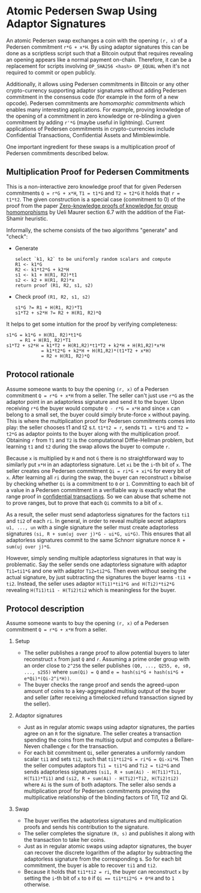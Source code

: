 Atomic Pedersen Swap Using Adaptor Signatures
===

An atomic Pedersen swap exchanges a coin with the opening `(r, x)` of a
Pedersen commitment `r*G + x*H`. By using adaptor signatures this can be done
as a scriptless script such that a Bitcoin output that requires revealing an
opening appears like a normal payment on-chain. Therefore, it can be a
replacement for scripts involving `OP_SHA256 <hash> OP_EQUAL` when it's not
required to commit or open publicly.

Additionally, it allows using Pedersen commitments in Bitcoin or any other
crypto-currency supporting adaptor signatures without adding Pedersen
commitment in the consensus code (for example in the form of a new opcode).
Pedersen commitments are *homomorphic commitments* which enables many
interesting applications. For example, proving knowledge of the opening of a
commitment in zero knowledge or re-blinding a given commitment by adding `r'*G`
(maybe useful in lightning). Current applications of Pedersen commitments in
crypto-currencies include Confidential Transactions, Confidential Assets and
Mimblewimble.

One important ingredient for these swaps is a multiplication proof of Pedersen
commitments described below.


Multiplication Proof for Pedersen Commitments
---
This is a non-interactive zero knowledge proof that for given Pedersen
commitments `Q = r*G + x*H`, `T1 = t1*G` and `T2 = t2*G` it holds that `r =
t1*t2`. The given construction is a special case (commitment to 0) of the proof
from the paper [Zero-knowledge proofs of knowledge for group
homomorphisms](https://www.crypto.ethz.ch/teaching/lectures/KP19/papers/Maurer15.pdf)
by Ueli Maurer section 6.7 with the addition of the Fiat-Shamir heuristic.

Informally, the scheme consists of the two algorithms "generate" and "check":

* Generate
  ```
  select `k1, k2` to be uniformly random scalars and compute
  R1 <- k1*G
  R2 <- k1*t2*G + k2*H
  s1 <- k1 + H(R1, R2)*t1
  s2 <- k2 + H(R1, R2)*x
  return proof (R1, R2, s1, s2)
  ```

* Check proof `(R1, R2, s1, s2)`
  ```
  s1*G ?= R1 + H(R1, R2)*T1
  s1*T2 + s2*H ?= R2 + H(R1, R2)*Q
  ```

It helps to get some intuition for the proof by verifying completeness:
```
s1*G = k1*G + H(R1, R2)*t1*G
     = R1 + H(R1, R2)*T1
s1*T2 + s2*H = k1*T2 + H(R1,R2)*t1*T2 + k2*H + H(R1,R2)*x*H
             = k1*t2*G + k2*H + H(R1,R2)*(t1*T2 + x*H)
             = R2 + H(R1, R2)*Q
```


Protocol rationale
---
Assume someone wants to buy the opening `(r, x)` of a Pedersen commitment `Q =
r*G + x*H` from a seller. The seller can't just use `r*G` as the adaptor
point in an adaptorless signature and send it to the buyer. Upon receiving `r*G`
the buyer would compute `Q - r*G = x*H` and since `x` can belong to a small
set, the buyer could simply brute-force `x` without paying.
This is where the multiplication proof for Pedersen commitments comes into
play: the seller chooses t1 and t2 s.t. `t1*t2 = r`, sends `T1 = t1*G` and
`T2 = t2*G` as adaptor points to the buyer along with the multiplication
proof. Obtaining `r` from `T1` and `T2` is the computational Diffie-Hellman
problem, but learning `t1` and `t2` during the swap allows the buyer to compute
`r`.

Because `x` is multiplied by `H` and not `G` there is no straightforward way to
similarly put `x*H` in an adaptorless signature. Let `xi` be the `i`-th bit of `x`.
The seller creates one Pedersen commitment `Qi = ri*G + xi*G` for every bit of
`x`. After learning all `ri` during the swap, the buyer can reconstruct `x`
bitwise by checking whether `Qi` is a commitment to `0` or `1`. Committing to
each bit of a value in a Pedersen commitment in a verifiable way is exactly
what the range proof in [confidential
transactions](https://people.xiph.org/~greg/confidential_values.txt). So we
can abuse that scheme not to prove ranges, but to prove that each `Qi` commits
to a bit of `x`.

As a result, the seller must send adaptorless signatures for the factors `ti1`
and `ti2` of each `ri`. In general, in order to reveal multiple secret adaptors
`u1, ..., un` with a single signature the seller must create adaptorless
signatures `(si, R + sum(uj over j)*G - ui*G, ui*G)`. This ensures that all
adaptorless signatures commit to the same Schnorr signature nonce `R + sum(uj
over j)*G`.

However, simply sending multiple adaptorless signatures in that way is problematic.
Say the seller sends one adaptorless signature with adaptor `Ti1=ti1*G` and one with
adaptor `Ti2=ti2*G`. Then even without seeing the actual signature, by just
subtracting the signatures the buyer learns `-ti1 + ti2`. Instead, the seller
uses adaptor `H(Ti1)*ti1*G and H(Ti2)*ti2*G` revealing `H(Ti1)ti1 - H(Ti2)ti2`
which is meaningless for the buyer.


Protocol description
---
Assume someone wants to buy the opening `(r, x)` of a Pedersen commitment `Q =
r*G + x*H` from a seller.

1. Setup

    * The seller publishes a range proof to allow potential buyers to later
      reconstruct `x` from just `Q` and `r`. Assuming a prime order group with
      an order close to `2^256` the seller publishes `(Q0, ..., Q255, e, s0,
      ..., s255)` where `sum(Qi) = Q` and `e = hash(si*G + hash(si*G +
      e*Qi)*(Qi-2^i*H))`.
    * The buyer checks the range proof and sends the agreed-upon amount of
      coins to a key-aggregated multisig output of the buyer and seller (after
      receiving a timelocked refund transaction signed by the seller).
2. Adaptor signatures

    * Just as in regular atomic swaps using adaptor signatures, the parties
      agree on an `R` for the signature. The seller creates a transaction
      spending the coins from the multisig output and computes a Bellare-Neven
      challenge `c` for the transaction.
    * For each bit commitment `Qi`, seller generates a uniformly random scalar
      `ti1` and sets `ti2`, such that `ti1*ti2*G = ri*G = Qi-xi*H`. Then the
      seller computes adaptors `Ti1 = ti1*G` and `Ti2 = ti2*G` and sends
      adaptorless signatures `(si1, R + sum(Ai) - H(Ti1)*Ti1, H(Ti1)*Ti1)` and
      `(si2, R + sum(Ai) - H(Ti2)*Ti2, H(Ti2)ti2)` where `Ai` is the sum of
      both adaptors.  The seller also sends a multiplication proof for Pedersen
      commitments proving the multiplicative relationship of the blinding
      factors of Ti1, Ti2 and Qi.
3. Swap

    * The buyer verifies the adaptorless signatures and multiplication proofs and
      sends his contribution to the signature.
    * The seller completes the signature `(R, s)` and publishes it along with
      the transaction to take her coins.
    * Just as in regular atomic swaps using adaptor signatures, the buyer can
      recover the discrete logarithm of the adaptor by subtracting
      the adaptorless signature from the corresponding s. So for each bit commitment, the
      buyer is able to recover `ti1` and `ti2`.
    * Because it holds that `ti1*ti2 = ri`, the buyer can reconstruct `x` by
      setting the `i`-th bit of `x` to `0` if `Qi == ti1*ti2*G + 0*H` and to
      `1` otherwise.
